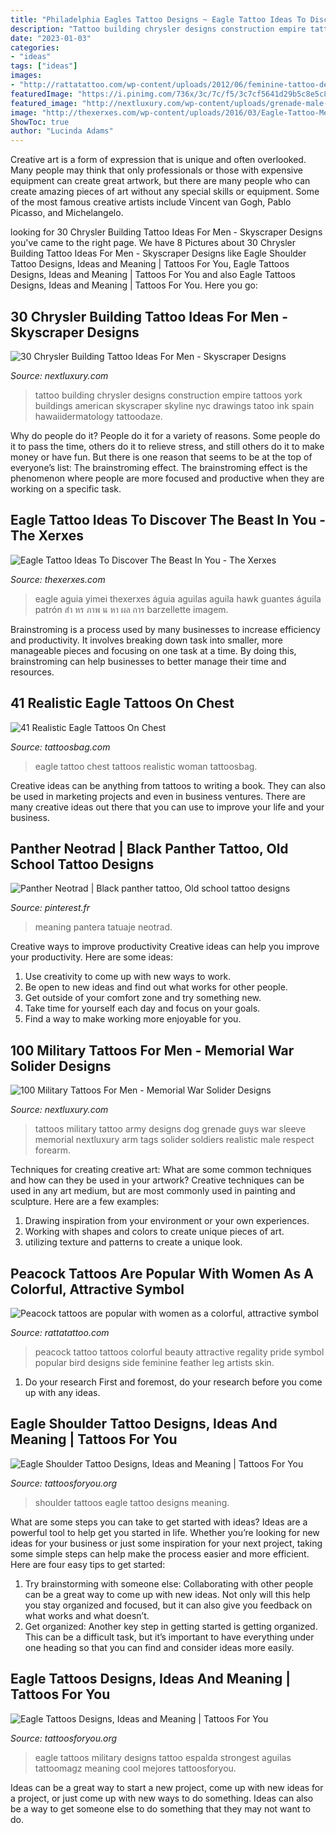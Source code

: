 ```yaml
---
title: "Philadelphia Eagles Tattoo Designs ~ Eagle Tattoo Ideas To Discover The Beast In You"
description: "Tattoo building chrysler designs construction empire tattoos york buildings american skyscraper skyline nyc drawings tatoo ink spain hawaiidermatology tattoodaze"
date: "2023-01-03"
categories:
- "ideas"
tags: ["ideas"]
images:
- "http://rattatattoo.com/wp-content/uploads/2012/06/feminine-tattoo-design-for-girls-women-bird-peacock-beautiful.jpg"
featuredImage: "https://i.pinimg.com/736x/3c/7c/f5/3c7cf5641d29b5c8e5c85e3f42cda4fc.jpg"
featured_image: "http://nextluxury.com/wp-content/uploads/grenade-male-military-tattoos-ideas-on-legs.jpg"
image: "http://thexerxes.com/wp-content/uploads/2016/03/Eagle-Tattoo-Men.jpg"
ShowToc: true
author: "Lucinda Adams"
---
```



Creative art is a form of expression that is unique and often overlooked. Many people may think that only professionals or those with expensive equipment can create great artwork, but there are many people who can create amazing pieces of art without any special skills or equipment. Some of the most famous creative artists include Vincent van Gogh, Pablo Picasso, and Michelangelo.

	

		
looking for 30 Chrysler Building Tattoo Ideas For Men - Skyscraper Designs you've came to the right page. We have 8 Pictures about 30 Chrysler Building Tattoo Ideas For Men - Skyscraper Designs like Eagle Shoulder Tattoo Designs, Ideas and Meaning | Tattoos For You, Eagle Tattoos Designs, Ideas and Meaning | Tattoos For You and also Eagle Tattoos Designs, Ideas and Meaning | Tattoos For You. Here you go:
		
    
## 30 Chrysler Building Tattoo Ideas For Men - Skyscraper Designs

<img loading=lazy src="http://nextluxury.com/wp-content/uploads/good-chrysler-building-tattoo-designs-for-men.jpg" onerror="this.onerror=null;this.src='https://tse4.mm.bing.net/th?id=OIP.7l-nEv5IhTNPj4vfVeoyHAAAAA&amp;pid=15.1';" alt="30 Chrysler Building Tattoo Ideas For Men - Skyscraper Designs">

_Source: nextluxury.com_

>tattoo building chrysler designs construction empire tattoos york buildings american skyscraper skyline nyc drawings tatoo ink spain hawaiidermatology tattoodaze. 

	

Why do people do it?
People do it for a variety of reasons. Some people do it to pass the time, others do it to relieve stress, and still others do it to make money or have fun. But there is one reason that seems to be at the top of everyone’s list: The brainstroming effect. The brainstroming effect is the phenomenon where people are more focused and productive when they are working on a specific task.

    
## Eagle Tattoo Ideas To Discover The Beast In You - The Xerxes

<img loading=lazy src="http://thexerxes.com/wp-content/uploads/2016/03/Eagle-Tattoo-Men.jpg" onerror="this.onerror=null;this.src='https://tse1.mm.bing.net/th?id=OIP.e36_nEDLLUOQXtq-voEeTwHaHa&amp;pid=15.1';" alt="Eagle Tattoo Ideas To Discover The Beast In You - The Xerxes">

_Source: thexerxes.com_

>eagle aguia yimei thexerxes águia aguilas aguila hawk guantes águila patrón สำ หร ภาพ น หา ผล การ barzellette imagem. 

	

Brainstroming is a process used by many businesses to increase efficiency and productivity. It involves breaking down task into smaller, more manageable pieces and focusing on one task at a time. By doing this, brainstroming can help businesses to better manage their time and resources.

    
## 41 Realistic Eagle Tattoos On Chest

<img loading=lazy src="https://www.tattoosbag.com/wp-content/uploads/2016/08/Women-Eagle-Tattoo-TB1097-600x600.jpg" onerror="this.onerror=null;this.src='https://tse2.mm.bing.net/th?id=OIP.-zmWLj3FsUtgKSVNTPuQwwHaHa&amp;pid=15.1';" alt="41 Realistic Eagle Tattoos On Chest">

_Source: tattoosbag.com_

>eagle tattoo chest tattoos realistic woman tattoosbag. 

	

Creative ideas can be anything from tattoos to writing a book. They can also be used in marketing projects and even in business ventures. There are many creative ideas out there that you can use to improve your life and your business.

    
## Panther Neotrad | Black Panther Tattoo, Old School Tattoo Designs

<img loading=lazy src="https://i.pinimg.com/736x/3c/7c/f5/3c7cf5641d29b5c8e5c85e3f42cda4fc.jpg" onerror="this.onerror=null;this.src='https://tse3.mm.bing.net/th?id=OIP.CvgsFcPMu86K50T08RUJqQHaHa&amp;pid=15.1';" alt="Panther Neotrad | Black panther tattoo, Old school tattoo designs">

_Source: pinterest.fr_

>meaning pantera tatuaje neotrad. 

	

Creative ways to improve productivity
Creative ideas can help you improve your productivity. Here are some ideas: 
1. Use creativity to come up with new ways to work.
2. Be open to new ideas and find out what works for other people. 
3. Get outside of your comfort zone and try something new. 
4. Take time for yourself each day and focus on your goals. 
5. Find a way to make working more enjoyable for you.

    
## 100 Military Tattoos For Men - Memorial War Solider Designs

<img loading=lazy src="http://nextluxury.com/wp-content/uploads/grenade-male-military-tattoos-ideas-on-legs.jpg" onerror="this.onerror=null;this.src='https://tse1.mm.bing.net/th?id=OIP.mvMOktBZugKG6T4bT05JygHaHa&amp;pid=15.1';" alt="100 Military Tattoos For Men - Memorial War Solider Designs">

_Source: nextluxury.com_

>tattoos military tattoo army designs dog grenade guys war sleeve memorial nextluxury arm tags solider soldiers realistic male respect forearm. 

	

Techniques for creating creative art: What are some common techniques and how can they be used in your artwork?
Creative techniques can be used in any art medium, but are most commonly used in painting and sculpture. Here are a few examples:
1. Drawing inspiration from your environment or your own experiences.
2. Working with shapes and colors to create unique pieces of art.
3. utilizing texture and patterns to create a unique look.

    
## Peacock Tattoos Are Popular With Women As A Colorful, Attractive Symbol

<img loading=lazy src="http://rattatattoo.com/wp-content/uploads/2012/06/feminine-tattoo-design-for-girls-women-bird-peacock-beautiful.jpg" onerror="this.onerror=null;this.src='https://tse3.mm.bing.net/th?id=OIP.Z_qQ0H_0zKdJFEtrB2_NgwAAAA&amp;pid=15.1';" alt="Peacock tattoos are popular with women as a colorful, attractive symbol">

_Source: rattatattoo.com_

>peacock tattoo tattoos colorful beauty attractive regality pride symbol popular bird designs side feminine feather leg artists skin. 

	

1. Do your research First and foremost, do your research before you come up with any ideas.

    
## Eagle Shoulder Tattoo Designs, Ideas And Meaning | Tattoos For You

<img loading=lazy src="https://www.tattoosforyou.org/wp-content/uploads/2017/07/Eagle-Shoulder-Tattoos-for-Men.jpg" onerror="this.onerror=null;this.src='https://tse3.mm.bing.net/th?id=OIP.GW4Mjd57Pnc4Pa2jfr5ziQHaJ4&amp;pid=15.1';" alt="Eagle Shoulder Tattoo Designs, Ideas and Meaning | Tattoos For You">

_Source: tattoosforyou.org_

>shoulder tattoos eagle tattoo designs meaning. 

	

What are some steps you can take to get started with ideas?
Ideas are a powerful tool to help get you started in life. Whether you’re looking for new ideas for your business or just some inspiration for your next project, taking some simple steps can help make the process easier and more efficient. Here are four easy tips to get started: 
1. Try brainstorming with someone else: Collaborating with other people can be a great way to come up with new ideas. Not only will this help you stay organized and focused, but it can also give you feedback on what works and what doesn’t. 
2. Get organized: Another key step in getting started is getting organized. This can be a difficult task, but it’s important to have everything under one heading so that you can find and consider ideas more easily. 

    
## Eagle Tattoos Designs, Ideas And Meaning | Tattoos For You

<img loading=lazy src="http://www.tattoosforyou.org/wp-content/uploads/2013/09/Eagle-Back-Tattoos.jpg" onerror="this.onerror=null;this.src='https://tse2.mm.bing.net/th?id=OIP.xHevlmit92FakIcn-gUO-QHaFj&amp;pid=15.1';" alt="Eagle Tattoos Designs, Ideas and Meaning | Tattoos For You">

_Source: tattoosforyou.org_

>eagle tattoos military designs tattoo espalda strongest aguilas tattoomagz meaning cool mejores tattoosforyou. 

	

Ideas can be a great way to start a new project, come up with new ideas for a project, or just come up with new ways to do something. Ideas can also be a way to get someone else to do something that they may not want to do.

